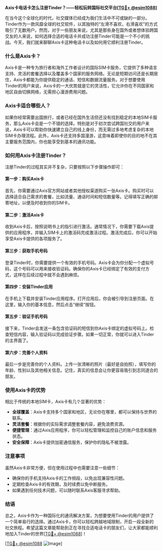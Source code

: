 **Axis卡电话卡怎么注册Tinder？——轻松玩转国际社交平台[[TG💪+ @esim1088](https://t.me/s/esim1088)]**

在当今这个全球化的时代，社交媒体已经成为我们生活中不可或缺的一部分。Tinder作为一款风靡全球的社交软件，以其独特的“左滑不喜欢，右滑喜欢”的方式吸引了无数用户。然而，对于一些朋友来说，尤其是那些身在国外或者想体验跨国交友的人来说，如何选择合适的电话卡并成功注册Tinder可能是一个不小的挑战。今天，我们就来聊聊Axis卡这种电话卡以及如何用它顺利注册Tinder。

### 什么是Axis卡？

Axis卡是一种专为旅行者和海外工作者设计的国际SIM卡服务，它提供了多种语言支持、灵活的套餐选择以及覆盖多个国家的服务网络。无论是短期访问还是长期居住，Axis卡都能为你提供稳定的通话、短信和数据流量服务。对于想要使用Tinder的用户来说，Axis卡的一大优势就是它的灵活性，它允许你在不同国家和地区自由切换网络，无需担心漫游费用问题。

### Axis卡适合哪些人？

如果你经常需要出国旅行，或者已经在国外生活但还没有找到稳定的本地SIM卡服务，那么Axis卡会是一个不错的选择。特别是对于初次尝试跨国社交的用户来说，Axis卡可以帮助你快速建立自己的线上身份，而无需过多地考虑复杂的本地SIM卡办理流程。此外，Axis卡还支持多国漫游，这意味着即使你的目的地不在其主要服务范围内，你也能享受到基本的通讯功能。

### 如何用Axis卡注册Tinder？

注册Tinder的过程其实并不复杂，只要按照以下步骤操作即可：

#### 第一步：购买Axis卡

首先，你需要通过Axis官方网站或者其他授权渠道购买一张Axis卡。购买时可以选择适合自己需求的套餐，比如流量、通话时间和短信数量等。记得填写正确的邮寄地址，以便及时收到你的SIM卡。

#### 第二步：激活Axis卡

收到Axis卡后，按照说明书上的指引进行激活。通常情况下，你需要下载Axis提供的应用程序，并输入SIM卡上的激活码完成激活过程。激活完成后，你可以开始享受Axis卡提供的各项服务了。

#### 第三步：获取手机号码

登录Tinder时，你需要提供一个有效的手机号码。Axis卡会为你分配一个虚拟号码，这个号码可以用来接收验证码。确保你的Axis卡已经绑定了有效的支付方式，这样在后续过程中就不会遇到麻烦。

#### 第四步：安装Tinder应用

在手机上下载并安装Tinder应用程序。打开应用后，你会被引导到注册页面。在这里，输入你的基本信息，然后点击“继续”按钮。

#### 第五步：验证手机号码

接下来，Tinder会发送一条包含验证码的短信到你Axis卡绑定的虚拟号码上。检查短信内容，输入验证码以完成验证步骤。如果一切正常，你就可以进入Tinder的主界面了。

#### 第六步：完善个人资料

最后一步是完善你的个人资料。上传一张清晰的照片（最好是自拍照），填写你的年龄、性别以及其他相关信息。记住，真实的信息会让你更容易吸引到志同道合的朋友。

### 使用Axis卡的优势

相比于传统的本地SIM卡，Axis卡有几个显著的优势：

- **全球覆盖**：Axis卡支持多个国家和地区，无论你在哪里，都可以保持与世界的联系。
- **灵活套餐**：根据你的实际需求调整套餐内容，避免浪费资源。
- **便捷管理**：通过Axis应用程序，你可以轻松管理和监控自己的账户信息和服务状态。
- **安全保障**：Axis卡提供加密通信服务，保护你的隐私不被泄露。

### 注意事项

虽然Axis卡非常方便，但在使用过程中也需要注意一些细节：

- 确保你的手机支持Axis卡的工作频段，以免出现兼容性问题。
- 定期检查Axis卡的有效期，及时续费以免中断服务。
- 如果遇到任何技术问题，可以随时联系Axis客服寻求帮助。

### 结语

总之，Axis卡作为一种国际化的通讯解决方案，为想要使用Tinder的用户提供了一个简单易行的选择。通过Axis卡，你可以轻松跨越地域限制，开启一段全新的社交旅程。希望这篇文章能帮助到正在寻找合适电话卡的朋友们，让大家都能顺利地加入Tinder的世界[[TG💪+ @esim1088](https://t.me/s/esim1088)]！

[[TG💪+ @esim1088](https://t.me/s/esim1088) ![Image](https://i.postimg.cc/4NQfJmqS/Snipaste-2025-05-13-00-14-12.png)]